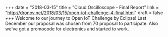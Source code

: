 +++
date = "2018-03-15"
title = "Cloud Oscilloscope - Final Report"
link = "http://dronov.net/2018/03/15/open-iot-challenge-4-final.html"
draft = false
+++
Welcome to our journey to Open IoT Challenge by Eclipse! Last December our proposal was chosen from 70 proposal to participate. Also we've got a promocode for electronics and started to work.